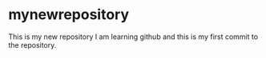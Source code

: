 # mynewrepository
This is my new repository
I am learning github and this is my first commit to the repository.
